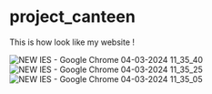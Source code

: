 # project_canteen 
This is how look like  my website ! 

![NEW IES - Google Chrome 04-03-2024 11_35_40](https://github.com/Rishabhsinghinfo/College_Canteen_IES/assets/137528379/3c402ec0-c11b-4541-b66d-4540aeead46d)
![NEW IES - Google Chrome 04-03-2024 11_35_25](https://github.com/Rishabhsinghinfo/College_Canteen_IES/assets/137528379/fff128b0-67b7-453b-b96c-c3f6d9e5825d)
![NEW IES - Google Chrome 04-03-2024 11_35_05](https://github.com/Rishabhsinghinfo/College_Canteen_IES/assets/137528379/34971416-6c05-4b36-9f3c-99d7f6547d96)

